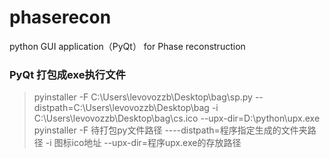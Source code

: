 # phaserecon
python GUI application（PyQt） for Phase reconstruction

### PyQt 打包成exe执行文件
> pyinstaller -F C:\Users\levovozzb\Desktop\bag\sp.py  --distpath=C:\Users\levovozzb\Desktop\bag -i C:\Users\levovozzb\Desktop\bag\cs.ico --upx-dir=D:\python\upx.exe
> pyinstaller -F 待打包py文件路径  ----distpath=程序指定生成的文件夹路径  -i  图标ico地址  --upx-dir=程序upx.exe的存放路径
